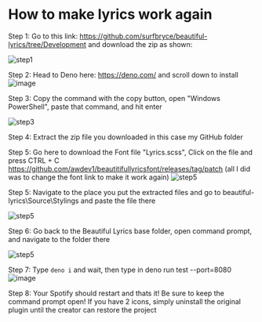 # How to make lyrics work again

Step 1: Go to this link: https://github.com/surfbryce/beautiful-lyrics/tree/Development and download the zip as shown:

![step1](https://github.com/user-attachments/assets/df6d259b-469d-45fd-8463-cd30df1c5f0e)

Step 2: Head to Deno here: https://deno.com/ and scroll down to install
![image](https://github.com/user-attachments/assets/3fa2cf58-5bf4-472c-abde-cedae09d0755)

Step 3: Copy the command with the copy button, open "Windows PowerShell", paste that command, and hit enter

![step3](https://github.com/user-attachments/assets/33e3c63b-06bd-4c8b-b4ad-63cdaf3d4502)

Step 4: Extract the zip file you downloaded in this case my GitHub folder

Step 5: Go here to download the Font file "Lyrics.scss", Click on the file and press CTRL + C 
https://github.com/awdev1/beautitifullyricsfont/releases/tag/patch
(all I did was to change the font link to make it work again)
![step5](https://github.com/user-attachments/assets/b099993e-ad58-47e5-8ed3-031aa3ee8d03)

Step 5: Navigate to the place you put the extracted files and go to 
beautiful-lyrics\Source\Stylings and paste the file there

![step5](https://github.com/user-attachments/assets/1468e9de-3cab-4f80-9594-59036ba0ca88)

Step 6: Go back to the Beautiful Lyrics base folder, open command prompt, and navigate to the folder there

![step5](https://github.com/user-attachments/assets/67256a18-54a2-4805-94b0-d25e0c597502)

Step 7: Type `deno i` and wait, then type in deno run test --port=8080
![image](https://github.com/user-attachments/assets/da3932c0-6abf-4433-96ec-ce1a2f12ab3f)


Step 8: Your Spotify should restart and thats it! Be sure to keep the command prompt open! If you have 2 icons, simply uninstall the original plugin until the creator can restore the project




